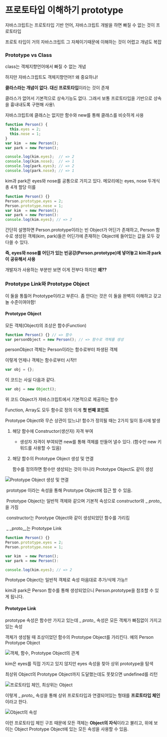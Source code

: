 # 프로토타입 이해하기 prototype

자바스크립트는 프로토타입 기반 언어, 자바스크립트 개발을 하면 빠질 수 없는 것이 프로토타입

프로토 타입이 거의 자바스크립트 그 자체이기때문에 이해하는 것이 어렵고 개념도 복잡



### Prototype vs Class

class는 객체지향언어에서 빠질 수 없는 개념

하지만 자바스크립트도 객체지향언어!! 왜 중요하냐! 

**클라스라는 개념이 없다. 대신 프로토타입**이라는 것이 존재

클라스가 없어서 기본적으로 상속기능도 없다. 그래서 보통 프로토타입을 기반으로 상속을 흉내내도록 구현해 사용\



자바스크립트에 클래스는 없지만 함수와 new를 통해 클래스를 비슷하게 사용

```javascript
function Person() {
  this.eyes = 2;
  this.nose = 1;
}
var kim  = new Person();
var park = new Person();

console.log(kim.eyes);  // => 2
console.log(kim.nose);  // => 1
console.log(park.eyes); // => 2
console.log(park.nose); // => 1
```

kim과 park은 eyes와 nose를 공통으로 가지고 있다. 메모리에는 eyes, nose 두개식 총 4개 할당 이를

```javascript
function Person() {}
Person.prototype.eyes = 2;
Person.prototype.nose = 1;
var kim  = new Person();
var park = new Person():
console.log(kim.eyes); // => 2
```

간단히 설명하면 Person.prototype이라는 빈 Object가 어딘가 존재하고, Person 함수로 생성된 객체(kim, park)들은 어딘가에 존재하는 Object에 들어있는 값을 모두 갖다쓸 수 있다.

**즉, eyes와 nose를 어딘가 있는 빈공강(Person.prototype)에 넣어놓고 kim과 park이 공유해서 사용**

개발자가 사용하는 부분만 보면 이게 전부다 하지만 **왜??**



### Prototype Link와 Prototype Object

이 둘을 통틀어 Prototype이라고 부른다. 좀 안다는 것은 이 둘을 완벽히 이해하고 갖고 놀 수준이여야함!



#### Prototype Object

모든 객체(Object)의 조상은 함수(Function)

```javascript
function Person() {} // => 함수
var personObject = new Person(); // => 함수로 객체를 생성
```

personObject 객체는 Person이라는 함수로부터 파생된 객체

이렇게 언제나 객체는 함수로부터 시작!!

```javascript
var obj = {};
```

이 코드는 사실 다음과 같다.

```javascript
var obj = new Object();
```

위 코드 Object가 자바스크립트에서 기본적으로 제공하는 함수

Function, Array도 모두 함수로 정의 이게 **첫 번째 포인트**



Prototype Object와 무슨 상관이 있느냐! 함수가 정의될 때는 2가지 일이 동시에 발생

1. 해당 함수에 Constructor(생산자) 자격 부여

   * 생성자 자격이 부여되면 new를 통해 객체를 만들어 낼수 있다. (함수만 new 키워드를 사용할 수 있음)

2. 해당 함수의 Prototype Object 생성 및 연결

   함수를 정의하면 함수만 생성되는 것이 아니라 Prototype Object도 같이 생성

![Prototype Object 생성 및 연결](https://cdn-images-1.medium.com/max/1600/1*PZe_YnLftVZwT1dNs1Iu0A.png)

​	prototype 이라는 속성을 통해 Prototype Object에 접근 할 수 있음.

​	Prototype Object는 일반적 객체와 같으며 기본적 속성으로 constructor와  _ _proto__ 을 가짐

​	constructor는 Porotype Object와 같이 생성되었던 함수를 가리킴

​	_ _proto__는 Prototype Link 

```javascript
function Person() {}
Person.prototype.eyes = 2;
Person.prototype.nose = 1;

var kim  = new Person();
var park = new Person():

console.log(kim.eyes); // => 2
```

Prototype Object는 일반적 객체로 속성 마음대로 추가/삭제 가능!!

kim과 park은 Person 함수를 통해 생성되었으니 Person.prototype을 참조할 수 있게 됩니다.



#### Prototype Link

prototype 속성은 함수만 가지고 있는데 _ _proto__ 속성은 모든 객체가 빠짐없이 가지고 있는 속성

객체가 생성될 때 조상이었던 함수의 Prototype Object를 가리킨다. 예의 Person Prototype Object

![객체, 함수, Prototype Object의 관계](https://cdn-images-1.medium.com/max/1600/1*jMTxqTYDZGhykJQoimmb0A.png)



kim은 eyes를 직접 가지고 있지 않지만 eyes 속성을 찾아 상위 prototype을 탐색

최상위 Object의 Prototype Object까지 도달했는데도 못찾으면 undefined를 리턴

![프로토타입 체인, 최상위는 Object](https://cdn-images-1.medium.com/max/1600/1*mwPfPuTeiQiGoPmcAXB-Kg.png)

이렇게 _ _proto__ 속성을 통해 상위 프로토타입과 연결되어있는 형태를 **프로토타입 체인**이라고 한다.

![Object의 속성](https://cdn-images-1.medium.com/max/1600/1*VW4PFea8x7LQiHp3PI8Hrg.png)

이런 프로토타입 체인 구조 때문에 모든 객체는 **Object의 자식**이라고 불리고, 위에 보이는 Object Prototype Object에 있는 모든 속성을 사용할 수 있음.

